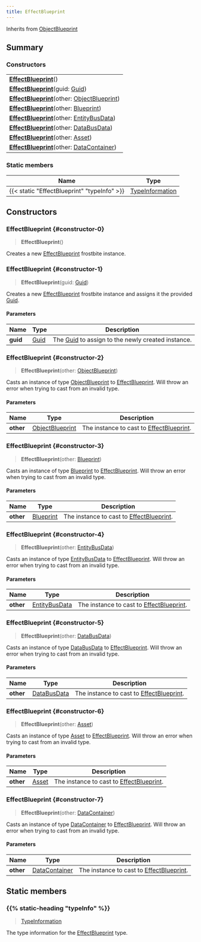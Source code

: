 ```yaml
---
title: EffectBlueprint
---
```


Inherits from 
[ObjectBlueprint](/vext/ref/fb/objectblueprint)

## Summary
### Constructors
| |
| ----------- |
| **[EffectBlueprint](#constructor-0)**() |
| **[EffectBlueprint](#constructor-1)**(guid: [Guid](/vext/ref/shared/class/guid)) |
| **[EffectBlueprint](#constructor-2)**(other: [ObjectBlueprint](/vext/ref/fb/objectblueprint)) |
| **[EffectBlueprint](#constructor-3)**(other: [Blueprint](/vext/ref/fb/blueprint)) |
| **[EffectBlueprint](#constructor-4)**(other: [EntityBusData](/vext/ref/fb/entitybusdata)) |
| **[EffectBlueprint](#constructor-5)**(other: [DataBusData](/vext/ref/fb/databusdata)) |
| **[EffectBlueprint](#constructor-6)**(other: [Asset](/vext/ref/fb/asset)) |
| **[EffectBlueprint](#constructor-7)**(other: [DataContainer](/vext/ref/shared/class/datacontainer)) |

### Static members
| Name | Type |
| ---- | ---- |
| {{< static "EffectBlueprint" "typeInfo" >}} | [TypeInformation](/vext/ref/shared/class/typeinformation) |

## Constructors
### EffectBlueprint {#constructor-0}
> **EffectBlueprint**()

Creates a new [EffectBlueprint](/vext/ref/fb/effectblueprint) frostbite instance.

### EffectBlueprint {#constructor-1}
> **EffectBlueprint**(guid: [Guid](/vext/ref/shared/class/guid))

Creates a new [EffectBlueprint](/vext/ref/fb/effectblueprint) frostbite instance and assigns it the provided [Guid](/vext/ref/shared/class/guid).

#### Parameters
| Name | Type | Description |
| ---- | ---- | ----------- |
| **guid** | [Guid](/vext/ref/shared/class/guid) | The [Guid](/vext/ref/shared/class/guid) to assign to the newly created instance. |

### EffectBlueprint {#constructor-2}
> **EffectBlueprint**(other: [ObjectBlueprint](/vext/ref/fb/objectblueprint))

Casts an instance of type [ObjectBlueprint](/vext/ref/fb/objectblueprint) to [EffectBlueprint](/vext/ref/fb/effectblueprint). Will throw an error when trying to cast from an invalid type.

#### Parameters
| Name | Type | Description |
| ---- | ---- | ----------- |
| **other** | [ObjectBlueprint](/vext/ref/fb/objectblueprint) | The instance to cast to [EffectBlueprint](/vext/ref/fb/effectblueprint). |

### EffectBlueprint {#constructor-3}
> **EffectBlueprint**(other: [Blueprint](/vext/ref/fb/blueprint))

Casts an instance of type [Blueprint](/vext/ref/fb/blueprint) to [EffectBlueprint](/vext/ref/fb/effectblueprint). Will throw an error when trying to cast from an invalid type.

#### Parameters
| Name | Type | Description |
| ---- | ---- | ----------- |
| **other** | [Blueprint](/vext/ref/fb/blueprint) | The instance to cast to [EffectBlueprint](/vext/ref/fb/effectblueprint). |

### EffectBlueprint {#constructor-4}
> **EffectBlueprint**(other: [EntityBusData](/vext/ref/fb/entitybusdata))

Casts an instance of type [EntityBusData](/vext/ref/fb/entitybusdata) to [EffectBlueprint](/vext/ref/fb/effectblueprint). Will throw an error when trying to cast from an invalid type.

#### Parameters
| Name | Type | Description |
| ---- | ---- | ----------- |
| **other** | [EntityBusData](/vext/ref/fb/entitybusdata) | The instance to cast to [EffectBlueprint](/vext/ref/fb/effectblueprint). |

### EffectBlueprint {#constructor-5}
> **EffectBlueprint**(other: [DataBusData](/vext/ref/fb/databusdata))

Casts an instance of type [DataBusData](/vext/ref/fb/databusdata) to [EffectBlueprint](/vext/ref/fb/effectblueprint). Will throw an error when trying to cast from an invalid type.

#### Parameters
| Name | Type | Description |
| ---- | ---- | ----------- |
| **other** | [DataBusData](/vext/ref/fb/databusdata) | The instance to cast to [EffectBlueprint](/vext/ref/fb/effectblueprint). |

### EffectBlueprint {#constructor-6}
> **EffectBlueprint**(other: [Asset](/vext/ref/fb/asset))

Casts an instance of type [Asset](/vext/ref/fb/asset) to [EffectBlueprint](/vext/ref/fb/effectblueprint). Will throw an error when trying to cast from an invalid type.

#### Parameters
| Name | Type | Description |
| ---- | ---- | ----------- |
| **other** | [Asset](/vext/ref/fb/asset) | The instance to cast to [EffectBlueprint](/vext/ref/fb/effectblueprint). |

### EffectBlueprint {#constructor-7}
> **EffectBlueprint**(other: [DataContainer](/vext/ref/shared/class/datacontainer))

Casts an instance of type [DataContainer](/vext/ref/shared/class/datacontainer) to [EffectBlueprint](/vext/ref/fb/effectblueprint). Will throw an error when trying to cast from an invalid type.

#### Parameters
| Name | Type | Description |
| ---- | ---- | ----------- |
| **other** | [DataContainer](/vext/ref/shared/class/datacontainer) | The instance to cast to [EffectBlueprint](/vext/ref/fb/effectblueprint). |

## Static members
### {{% static-heading "typeInfo" %}}
> [TypeInformation](/vext/ref/shared/class/typeinformation)

The type information for the [EffectBlueprint](/vext/ref/fb/effectblueprint) type.


